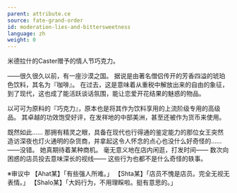 ```yaml
---
parent: attribute.ce
source: fate-grand-order
id: moderation-lies-and-bittersweetness
language: zh
weight: 0
---
```


米德拉什的Caster赠予的情人节巧克力。

——很久很久以前，有一座沙漠之国。
据说是由著名僧侣传开的芳香四溢的琥珀色饮料，其名为『咖啡』。
在过去，这是意味着从重税中解放出来的自由的象征，到了现代，这也成了能活跃谈话氛围，能让恋爱开花结果的魅惑的物品。

以可可为原料的『巧克力』，原本也是将其作为饮料享用的上流阶级专用的高级品。
其卓越的功效饱受好评，在发祥地的中部美洲，甚至还被作为货币来使用。

既然如此……
那拥有精灵之眼，具备在现代也行得通的鉴定能力的那位女王突然造访深夜也灯火通明的杂货商，并拿起这令人怀念的点心也没什么好奇怪的……
——没错。
她真期待着某种商机。
毫无意义地在店内闲逛，打发时间——
数次向困惑的店员投去意味深长的视线——
这些行为也都不是什么奇怪的轶事。

※审议中
【Ahat某】「有些强人所难。」
【Shta某】「店员不愧是店员。完全无视无表情。」
【Shalo某】「大妈行为，不用理睬啦。挺有意思的。」
